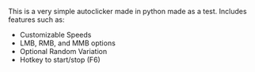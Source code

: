 This is a very simple autoclicker made in python made as a test.
Includes features such as:
* Customizable Speeds
* LMB, RMB, and MMB options
* Optional Random Variation
* Hotkey to start/stop (F6)
